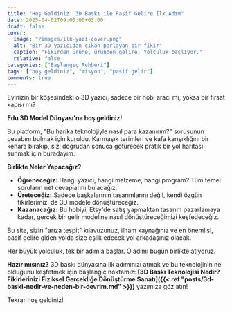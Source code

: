 ```yaml
---
title: "Hoş Geldiniz: 3D Baskı ile Pasif Gelire İlk Adım"
date: 2025-04-02T09:00:00+03:00
draft: false
cover:
  image: "/images/ilk-yazi-cover.png"
  alt: "Bir 3D yazıcıdan çıkan parlayan bir fikir"
  caption: "Fikirden ürüne, üründen gelire. Yolculuk başlıyor."
  relative: false
categories: ["Başlangıç Rehberi"]
tags: ["hoş geldiniz", "misyon", "pasif gelir"]
comments: true
---
```


Evinizin bir köşesindeki o 3D yazıcı, sadece bir hobi aracı mı, yoksa bir fırsat kapısı mı?

**Edu 3D Model Dünyası'na hoş geldiniz!**

Bu platform, "Bu harika teknolojiyle nasıl para kazanırım?" sorusunun cevabını bulmak için kuruldu. Karmaşık terimleri ve kafa karışıklığını bir kenara bırakıp, sizi doğrudan sonuca götürecek pratik bir yol haritası sunmak için buradayım.

**Birlikte Neler Yapacağız?**

* **Öğreneceğiz:** Hangi yazıcı, hangi malzeme, hangi program? Tüm temel soruların net cevaplarını bulacağız.
* **Üreteceğiz:** Sadece başkalarının tasarımlarını değil, kendi özgün fikirlerimizi de 3D modele dönüştüreceğiz.
* **Kazanacağız:** Bu hobiyi, Etsy'de satış yapmaktan tasarım pazarlamaya kadar, gerçek bir gelir modeline nasıl dönüştüreceğimizi keşfedeceğiz.

Bu site, sizin "arıza tespit" kılavuzunuz, ilham kaynağınız ve en önemlisi, pasif gelire giden yolda size eşlik edecek yol arkadaşınız olacak.

Her büyük yolculuk, tek bir adımla başlar. O adımı bugün birlikte atıyoruz.

**Hazır mısınız?** 3D baskı dünyasına ilk adımınızı atmak ve bu teknolojinin ne olduğunu keşfetmek için başlangıç noktamız: **[3D Baskı Teknolojisi Nedir? Fikirlerinizi Fiziksel Gerçekliğe Dönüştürme Sanatı]({{< ref "posts/3d-baski-nedir-ve-neden-bir-devrim.md" >}})** yazımıza göz atın!

Tekrar hoş geldiniz!